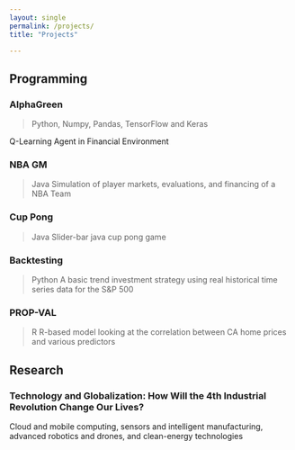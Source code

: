 ```yaml
---
layout: single
permalink: /projects/
title: "Projects"

---
```


## Programming 

### AlphaGreen
> Python, Numpy, Pandas, TensorFlow and Keras

Q-Learning Agent in Financial Environment

### NBA GM
> Java
Simulation of player markets, evaluations, and financing of a NBA Team

### Cup Pong
> Java
Slider-bar java cup pong game

### Backtesting
> Python
A basic trend investment strategy using real historical time series data for the S&P 500

### PROP-VAL
> R
R-based model looking at the correlation between CA home prices and various predictors

## Research

### Technology and Globalization: How Will the 4th Industrial Revolution Change Our Lives?
Cloud and mobile computing, sensors and intelligent manufacturing, advanced robotics and drones, and clean-energy technologies

